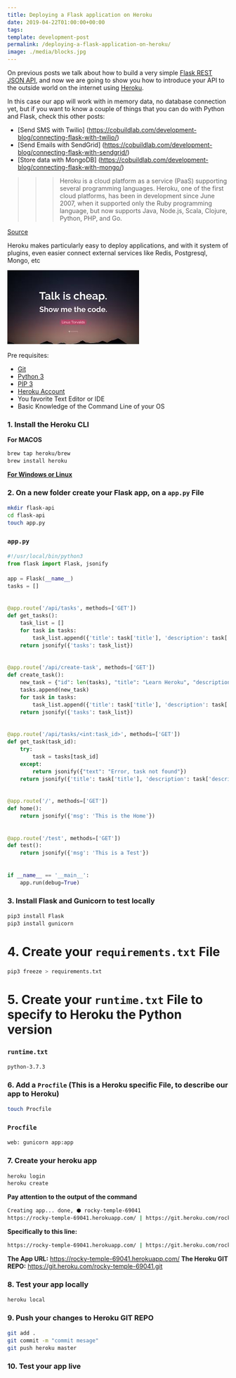 ```yaml
---
title: Deploying a Flask application on Heroku
date: 2019-04-22T01:00:00+00:00
tags: 
template: development-post
permalink: /deploying-a-flask-application-on-heroku/
image: ./media/blocks.jpg
---
```


On previous posts we talk about how to build a very simple [Flask REST JSON API](https://cobuildlab.com/development-blog/my-first-json-rest-api-with-flask/), and now we are going to show you how to introduce your API to the outside world on the internet using [Heroku](https://www.heroku.com/).

In this case our app will work with in memory data, no database connection yet, but if you want to know a couple of things that you can do with Python and Flask, check this other posts:

- [Send SMS with Twilio] (https://cobuildlab.com/development-blog/connecting-flask-with-twilio/)
- [Send Emails with SendGrid] (https://cobuildlab.com/development-blog/connecting-flask-with-sendgrid/)
- [Store data with MongoDB] (https://cobuildlab.com/development-blog/connecting-flask-with-mongo/)
 

>>> Heroku is a cloud platform as a service (PaaS) supporting several programming languages. Heroku, one of the first cloud platforms, has been in development since June 2007, when it supported only the Ruby programming language, but now supports Java, Node.js, Scala, Clojure, Python, PHP, and Go.

[Source](https://en.wikipedia.org/wiki/Heroku)

Heroku makes particularly easy to deploy applications, and with it system of plugins, even easier connect external services like Redis, Postgresql, Mongo, etc


![Show me the code](media/show-me-the-code.jpeg)

Pre requisites:

- [Git](https://git-scm.com/)
- [Python 3](https://www.python.org/downloads/)
- [PIP 3](https://pip.pypa.io/en/stable/installing/)
- [Heroku Account](https://www.heroku.com)
- You favorite Text Editor or IDE
- Basic Knowledge of the Command Line of your OS

### 1. Install the Heroku CLI

**For MACOS**
```bash
brew tap heroku/brew
brew install heroku
```

[**For Windows or Linux**](https://devcenter.heroku.com/articles/heroku-cli)

### 2. On a new folder create your Flask app, on a `app.py` File
 
```bash
mkdir flask-api
cd flask-api
touch app.py 
```
### `app.py`

```python
#!/usr/local/bin/python3
from flask import Flask, jsonify

app = Flask(__name__)
tasks = []


@app.route('/api/tasks', methods=['GET'])
def get_tasks():
    task_list = []
    for task in tasks:
        task_list.append({'title': task['title'], 'description': task['description'], 'id': task['id']})
    return jsonify({'tasks': task_list})


@app.route('/api/create-task', methods=['GET'])
def create_task():
    new_task = {"id": len(tasks), "title": "Learn Heroku", "description": "Start with Flask ", "done": False}
    tasks.append(new_task)
    for task in tasks:
        task_list.append({'title': task['title'], 'description': task['description'], 'id': task['id']})
    return jsonify({'tasks': task_list})


@app.route('/api/tasks/<int:task_id>', methods=['GET'])
def get_task(task_id):
    try:
        task = tasks[task_id]
    except:
        return jsonify({"text": "Error, task not found"})
    return jsonify({'title': task['title'], 'description': task['description'], 'id': task['id']})


@app.route('/', methods=['GET'])
def home():
    return jsonify({'msg': 'This is the Home'})


@app.route('/test', methods=['GET'])
def test():
    return jsonify({'msg': 'This is a Test'})


if __name__ == '__main__':
    app.run(debug=True)
```

### 3. Install Flask and Gunicorn to test locally

```bash
pip3 install Flask
pip3 install gunicorn
```

# 4. Create your `requirements.txt` File

```bash
pip3 freeze > requirements.txt
```

# 5. Create your `runtime.txt` File to specify to Heroku the Python version

### `runtime.txt`
```bash
python-3.7.3
```

### 6. Add a `Procfile` (This is a Heroku specific File, to describe our app to Heroku)

```bash
touch Procfile
```

### `Procfile`

```bash
web: gunicorn app:app
```

### 7. Create your heroku app

```bash
heroku login
heroku create
```
**Pay attention to the output of the command**

```bash
Creating app... done, ⬢ rocky-temple-69041
https://rocky-temple-69041.herokuapp.com/ | https://git.heroku.com/rocky-temple-69041.git
```

**Specifically to this line:**

```bash
https://rocky-temple-69041.herokuapp.com/ | https://git.heroku.com/rocky-temple-69041.git
```

**The App URL:** https://rocky-temple-69041.herokuapp.com/
**The Heroku GIT REPO:** https://git.heroku.com/rocky-temple-69041.git

### 8. Test your app locally

```bash
heroku local
```
### 9. Push your changes to Heroku GIT REPO

```bash
git add .
git commit -m "commit mesage"
git push heroku master
```

### 10. Test your app live
